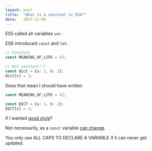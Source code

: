 ```yaml
---
layout: post
title:  "What is a constant in ES6?"
date:   2017-11-08
---
```


ES5 called all variables `var`.

ES6 introduced `const` and `let`.

```js
// Constant
const MEANING_OF_LIFE = 42;

// Not constant!!!
const dict = {a: 1, b: 2};
dict[c] = 3;
```

Does that mean I should have written 
```js
const MEANING_OF_LIFE = 42;

const DICT = {a: 1, b: 2};
DICT[c] = 3;
```
if I wanted [good style](https://google.github.io/styleguide/jsguide.html#naming-constant-names)?

Not necessarily, as a `const` variable [can change](https://mathiasbynens.be/notes/es6-const).

You only use ALL CAPS TO DECLARE A VARIABLE if it can never get updated.





